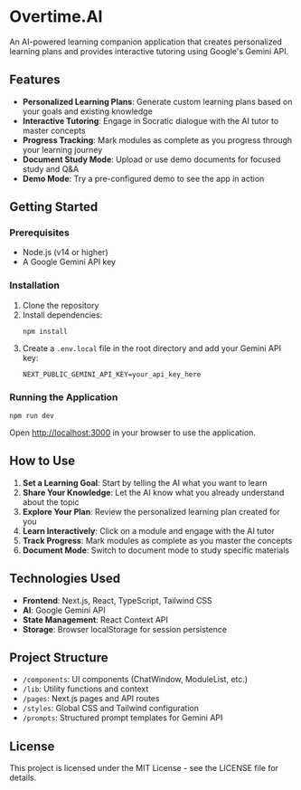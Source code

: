 # Overtime.AI

An AI-powered learning companion application that creates personalized learning plans and provides interactive tutoring using Google's Gemini API.

## Features

- **Personalized Learning Plans**: Generate custom learning plans based on your goals and existing knowledge
- **Interactive Tutoring**: Engage in Socratic dialogue with the AI tutor to master concepts
- **Progress Tracking**: Mark modules as complete as you progress through your learning journey
- **Document Study Mode**: Upload or use demo documents for focused study and Q&A
- **Demo Mode**: Try a pre-configured demo to see the app in action

## Getting Started

### Prerequisites

- Node.js (v14 or higher)
- A Google Gemini API key

### Installation

1. Clone the repository
2. Install dependencies:
   ```
   npm install
   ```
3. Create a `.env.local` file in the root directory and add your Gemini API key:
   ```
   NEXT_PUBLIC_GEMINI_API_KEY=your_api_key_here
   ```

### Running the Application

```
npm run dev
```

Open [http://localhost:3000](http://localhost:3000) in your browser to use the application.

## How to Use

1. **Set a Learning Goal**: Start by telling the AI what you want to learn
2. **Share Your Knowledge**: Let the AI know what you already understand about the topic
3. **Explore Your Plan**: Review the personalized learning plan created for you
4. **Learn Interactively**: Click on a module and engage with the AI tutor
5. **Track Progress**: Mark modules as complete as you master the concepts
6. **Document Mode**: Switch to document mode to study specific materials

## Technologies Used

- **Frontend**: Next.js, React, TypeScript, Tailwind CSS
- **AI**: Google Gemini API
- **State Management**: React Context API
- **Storage**: Browser localStorage for session persistence

## Project Structure

- `/components`: UI components (ChatWindow, ModuleList, etc.)
- `/lib`: Utility functions and context
- `/pages`: Next.js pages and API routes
- `/styles`: Global CSS and Tailwind configuration
- `/prompts`: Structured prompt templates for Gemini API

## License

This project is licensed under the MIT License - see the LICENSE file for details.
